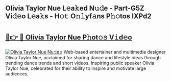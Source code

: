 ## Olivia Taylor Nue L𝚎a𝚔ed N𝚞𝚍e - Part-G5Z Vi𝚍𝚎o L𝚎a𝚔s - H𝚘𝚝 O𝚗𝚕yf𝚊ns P𝚑𝚘tos IXPd2

# <h2><a href="http://kfe15j.oniu.top/?m=Olivia+Taylor+Nue">🔗👉 🔴 Olivia Taylor Nue P𝚑ot𝚘𝚜 V𝚒d𝚎o</a></h2>

[![Olivia Taylor Nue Nu𝚍e𝚜](https://i.imgur.com/0qMVB7G.gif)](http://kfe15j.oniu.top/?m=Olivia+Taylor+Nue)
Web-based entertainer and multimedia designer Olivia Taylor Nue, acclaimed for sharing dance and lifestyle ideas through trending dance trends and short videos. Inspiring public speaker Olivia Taylor Nue, celebrated for their ability to inspire and motivate large audiences.  

